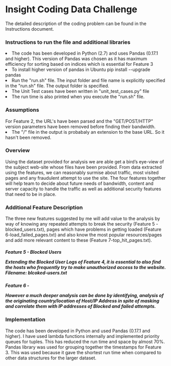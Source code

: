<h1> Insight Coding Data Challenge</h1>
<p>The detailed description of the coding problem can be found in the Instructions document.</p>
<h3> Instructions to run the file and additional libraries</h3>
<li> The code has been developed in Python (2.7) and uses Pandas (0.17.1 and higher). This version of Pandas was chosen as it has maximum efficiency for sorting based on indices which is essential for Feature 3
<li> To install higher version of pandas in Ubuntu pip install --upgrade pandas
<li> Run the "run.sh" file. The input folder and file name is explicitly specified in the "run.sh" file. The output folder is specified.
<li> The Unit Test cases have been written in "unit_test_cases.py" file
<li> The run time is also printed when you execute the "run.sh" file.

<h3>Assumptions</h3>
<l1>For Feature 2, the URL's have been parsed and the "GET/POST/HTTP" version parameters have been removed before finding their bandwidth. <li>The "/" file in the output is probabaly an extension to the base URL. So it hasn't been removed. 

<h3>Overview</h3>
<p>Using the dataset provided for analysis we are able get a bird’s eye-view of the subject web-site whose files have been provided. From data extracted using the features, we can reasonably surmise about traffic, most visited pages and any fraudulent attempt to use the site. The four features together will help team to decide about future needs of bandwidth, content and server capacity to handle the traffic as well as additional security features that need to be in place.</p>

<h3> Additional Feature Description </h3>
<p>The three new features suggested by me will add value to the analysis by way of knowing any repeated attempts to break the security (Feature 5 -blocked_users.txt), pages which have problems in getting loaded (Feature 6-load_failed_pages.txt) and also know the most popular resources/pages and add more relevant content to these (Feature 7-top_hit_pages.txt).</p>
<h5> Feature 5 - Blocked Users
<p> Extending the Blocked User Logs of Feature 4, it is essential to also find the hosts who frequently try to make unauthorized access to the website. Filename: blcoked-users.txt</p>
<h5> Feature 6 - 
<p> However a much deeper analysis can be done by identifying, analysis of the originating country/location of Host/IP Address in spite of masking and correlate them with IP addresses of Blocked and failed attempts. </p>

<h3>Implementation</h3>
<p>The code has been developed in Python and used Pandas (0.17.1 and higher). I have used lambda functions internally and implemented priority queues for tuples. This has reduced the run time and space by almost 70%. Pandas library was used for grouping together the timestamps for Feature 3. This was used because it gave the shortest run time when compared to other data structures for the larger dataset.  </p>

 
